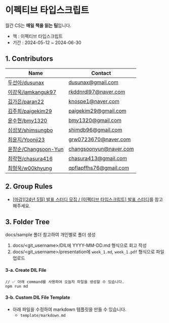 # 이펙티브 타입스크립트

월간 CS는 **매일 책을 읽는 팀**입니다.

- 책 : 이펙티브 타입스크립트
- 기간 : 2024-05-12 ~ 2024-06-30

## 1. Contributors

| Name                                                     | Contact                |
| -------------------------------------------------------- | ---------------------- |
| [두선아/dusunax](https://github.com/dusunax)             | dusunax@gmail.com      |
| [이강욱/iamkanguk97](https://github.com/iamkanguk97)     | rkddnrdl97@naver.com   |
| [김가은/paran22](https://github.com/paran22)             | knospe1@naver.com      |
| [김주희/paigekim29](https://github.com/paigekim29)        | paigekim29@gmail.com   |
| [윤수현/bmy1320](https://github.com/soohyun-dev)         | bmy1320@gmail.com      |
| [심성보/shimsungbo](https://github.com/Shim-sim)         | shimdb96@gmail.com     |
| [최윤지/Yoonji23](https://github.com/Yoonji23)           | grw0723670@naver.com   |
| [윤창순/Changsoon-Yun](https://github.com/Changsoon-Yun) | changsoonyun@naver.com |
| [최락현/chasura416](https://github.com/chasura416)       | chasura413@gmail.com   |
| [최형욱/w00khyung](https://github.com/w00khyung)         | qpflapffhs76@gmail.com |

## 2. Group Rules

- [[마감][24년 5월] 발표 스터디 모집 / [이펙티브 타입스크립트] 발표 스터디](https://inblog.ai/monthly-cs/16887)를 참고해주세요.

## 3. Folder Tree

docs/sample 폴더 참고하여 개인별로 폴더 생성

1. docs/<git_username\>/DIL에 YYYY-MM-DD.md 형식으로 회고 작성
2. docs/<git_username\>/presentation에 `week_1.md`, `week_1.pdf` 형식으로 파일 업로드

#### 3-a. Create DIL File

```tsx
// ✅ 아래 command를 사용하여 오늘자 파일을 생성할 수 있습니다.
npm run md
```

#### 3-b. Custom DIL File Template

- 아래 파일을 수정하여 markdown 템플릿을 만들 수 있습니다.
  - `template/markdown.md`
